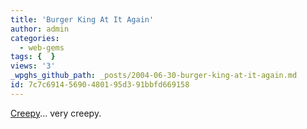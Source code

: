 ```yaml
---
title: 'Burger King At It Again'
author: admin
categories:
  - web-gems
tags: {  }
views: '3'
_wpghs_github_path: _posts/2004-06-30-burger-king-at-it-again.md
id: 7c7c6914-5690-4801-95d3-91bbfd669158
---
```

<p><a href="http://www.ugoff.com/">Creepy</a>... very creepy.</p>
